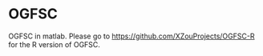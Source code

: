 # OGFSC
OGFSC in matlab.
Please go to https://github.com/XZouProjects/OGFSC-R for the R version of OGFSC.
